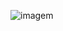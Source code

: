 ![imagem](https://user-images.githubusercontent.com/37210569/56475427-0ab90580-6480-11e9-8122-c9abc9d1bff9.png)
